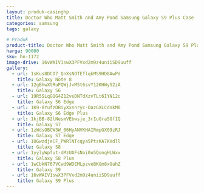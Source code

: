 ```yaml
---
layout: produk-casinghp
title: Doctor Who Matt Smith and Amy Pond Samsung Galaxy S9 Plus Case
categories: samsung
tags: galaxy

# Produk
product-title: Doctor Who Matt Smith and Amy Pond Samsung Galaxy S9 Plus Case
harga: 90000
sku: hn-1172
image-drive: 16vWAIV1swX3PFVxd2m9z4uniiSD9uuff
gallery:
  - url: 1sKus8DCO7_QnXsNOTETlqkMS9HD8AwPd
    title: Galaxy Note 8
  - url: 12gBhwXtRuPQWjJvMSt6svY12KHWyS2iA
    title: Galaxy S6
  - url: 19R5SLqGQG4Z12veDNTdXzvTLt6IYN12c
    title: Galaxy S6 Edge
  - url: 1K9-8YufzDBiyXxsnryc-OazGXLCdnkM0
    title: Galaxy S6 Edge Plus
  - url: 1kjBB-82lNesmVEbwsje_3rIuGra5GfIQ
    title: Galaxy S7
  - url: 1zWdsOBCW3W_06HyANVKHAIRmpGX09zRJ
    title: Galaxy S7 Edge
  - url: 1UGwzdjeCF_PWRlNTcqya5PtsKA7KVdll
    title: Galaxy S8
  - url: 1yylyWpfut-dMzUAFsNoi0u5QonqHLWxx
    title: Galaxy S8 Plus
  - url: 1wCbkN767VCwd9WDEMLpzveBKGm8xOahZ
    title: Galaxy S9
  - url: 16vWAIV1swX3PFVxd2m9z4uniiSD9uuff
    title: Galaxy S9 Plus
---
```

